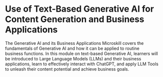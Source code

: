# Use of Text-Based Generative AI for Content Generation and Business Applications

The Generative AI and its Business Applications Microskill covers the fundamentals of Generative AI and how it can be applied to routine business functions. In this module on text-based Generative AI, learners will be introduced to Large Language Models (LLMs) and their business applications, learn to effectively interact with ChatGPT, and apply LLM Tools to unleash their content potential and achieve business goals.

